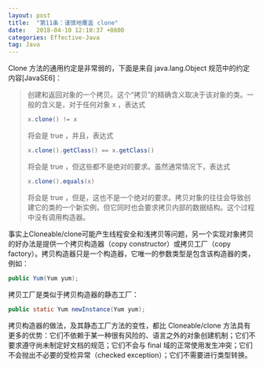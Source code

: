 ```yaml
---
layout: post
title:  "第11条：谨慎地覆盖 clone"
date:   2018-04-10 12:10:37 +0800
categories: Effective-Java
tag: Java
---
```



Clone 方法的通用约定是非常弱的，下面是来自 java.lang.Object 规范中的约定内容[JavaSE6]：
> 创建和返回对象的一个拷贝。这个“拷贝”的精确含义取决于该对象的类。一般的含义是，对于任何对象 x ，表达式
> ```java
> x.clone() != x
> ```
> 将会是 true ，并且，表达式
> ```java
> x.clone().getClass() == x.getClass()
> ```
> 将会是 true ，但这些都不是绝对的要求。虽然通常情况下，表达式
> ```java
> x.clone().equals(x)
> ```
> 将会是 true ，但是，这也不是一个绝对的要求。拷贝对象的往往会导致创建它的类的一个新实例，但它同时也会要求拷贝内部的数据结构。这个过程中没有调用构造器。

事实上Cloneable/clone可能产生线程安全和浅拷贝等问题，另一个实现对象拷贝的好办法是提供一个拷贝构造器（copy constructor）或拷贝工厂（copy factory）。拷贝构造器只是一个构造器，它唯一的参数类型是包含该构造器的类，例如：
```java
public Yum(Yum yum);
```
拷贝工厂是类似于拷贝构造器的静态工厂：
```java
public static Yum newInstance(Yum yum);
```
拷贝构造器的做法，及其静态工厂方法的变性，都比 Cloneable/clone 方法具有更多的优势：它们不依赖于某一种很有风险的、语言之外的对象创建机制；它们不要求遵守尚未制定好文档的规范；它们不会与 final 域的正常使用发生冲突；它们不会抛出不必要的受检异常（checked exception）；它们不需要进行类型转换。